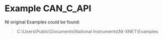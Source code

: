 # Example CAN_C_API

NI original Examples could be found:  
> C:\Users\Public\Documents\National Instruments\NI-XNET\Examples  


